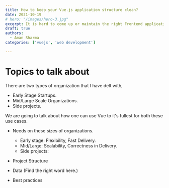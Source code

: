 ```yaml
---
title: How to keep your Vue.js application structure clean?
date: 2021-10-19
# hero: "/images/hero-3.jpg"
excerpt: It is hard to come up or maintain the right Frontend application structure. Lack of structure leads to Technical debt and Spaghetti code. In this article, we discuss some decent structures for your application and also some best practices.
draft: true
authors:
  - Aman Sharma
categories: ['vuejs', 'web development']

---
```


# Topics to talk about

There are two types of organization that I have delt with, 
- Early Stage Startups.
- Mid/Large Scale Organizations.
- Side projects.

We are going to talk about how one can use Vue to it's fullest for both these use cases. 
* Needs on these sizes of organizations.
  * Early stage: Flexibility, Fast Delivery.
  * Mid/Large: Scalability, Correctness in Delivery.
  * Side projects: 

* Project Structure
* Data (Find the right word here.)
* Best practices